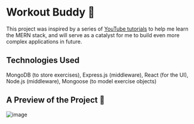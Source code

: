 # Workout Buddy 💪
This project was inspired by a series of <a href="https://www.youtube.com/watch?v=98BzS5Oz5E4&list=PL4cUxeGkcC9iJ_KkrkBZWZRHVwnzLIoUE&ab_channel=NetNinja"> YouTube tutorials</a> to help me learn the MERN stack, and will serve as a catalyst for me to build even more complex applications in future.

## Technologies Used
MongoDB (to store exercises), Express.js (middleware), React (for the UI), Node.js (middleware), Mongoose (to model exercise objects)

## A Preview of the Project 📸

![image](https://github.com/zayan-sheikh/workout-buddy/assets/115755798/5acf7564-4257-4cef-a196-94256ca876a5)



